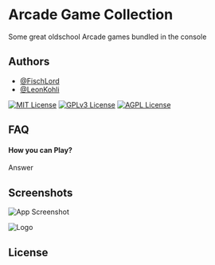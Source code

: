 # Arcade Game Collection

Some great oldschool Arcade games bundled in the console

## Authors

- [@FischLord](https://github.com/FischLord)
- [@LeonKohli](https://github.com/LeonKohli)

[![MIT License](https://img.shields.io/badge/License-MIT-green.svg)](https://choosealicense.com/licenses/mit/)
[![GPLv3 License](https://img.shields.io/badge/License-GPL%20v3-yellow.svg)](https://opensource.org/licenses/)
[![AGPL License](https://img.shields.io/badge/license-AGPL-blue.svg)](http://www.gnu.org/licenses/agpl-3.0)

## FAQ

#### How you can Play?

Answer

## Screenshots

![App Screenshot](https://via.placeholder.com/468x300?text=App+Screenshot+Here)

![Logo](<![Logo](https://i.ibb.co/FXFpvz6/p22matelogo.jpg)>)

## License
